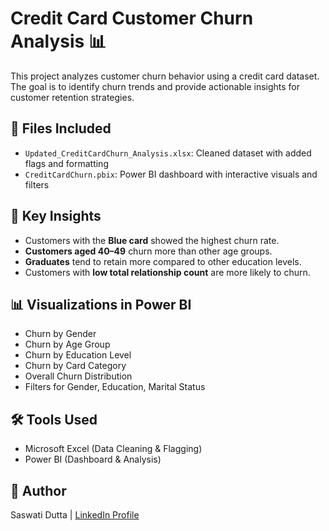 # Credit Card Customer Churn Analysis 📊

This project analyzes customer churn behavior using a credit card dataset. The goal is to identify churn trends and provide actionable insights for customer retention strategies.

## 📁 Files Included

- `Updated_CreditCardChurn_Analysis.xlsx`: Cleaned dataset with added flags and formatting
- `CreditCardChurn.pbix`: Power BI dashboard with interactive visuals and filters

## 🧠 Key Insights

- Customers with the **Blue card** showed the highest churn rate.
- **Customers aged 40–49** churn more than other age groups.
- **Graduates** tend to retain more compared to other education levels.
- Customers with **low total relationship count** are more likely to churn.

## 📊 Visualizations in Power BI

- Churn by Gender
- Churn by Age Group
- Churn by Education Level
- Churn by Card Category
- Overall Churn Distribution
- Filters for Gender, Education, Marital Status

## 🛠️ Tools Used

- Microsoft Excel (Data Cleaning & Flagging)
- Power BI (Dashboard & Analysis)

## 👤 Author

Saswati Dutta | [LinkedIn Profile](https://www.linkedin.com/in/YOUR-USERNAME)


